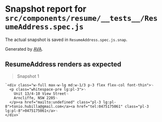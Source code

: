 # Snapshot report for `src/components/resume/__tests__/ResumeAddress.spec.js`

The actual snapshot is saved in `ResumeAddress.spec.js.snap`.

Generated by [AVA](https://ava.li).

## ResumeAddress renders as expected

> Snapshot 1

    `<div class="w-full max-w-lg md:w-1/3 p-3 flex flex-col font-thin">␊
      <p class="whitespace-pre lg:pl-3">␊
        Unit 13/4-10 View Street␊
        Arncliffe, NSW 2205␊
      </p><a href="mailto:undefined" class="pl-3 lg:pl-8">tonio.hubilla@gmail.com</a><a href="tel:0475175061" class="pl-3 lg:pl-8">0475175061</a>␊
    </div>`
